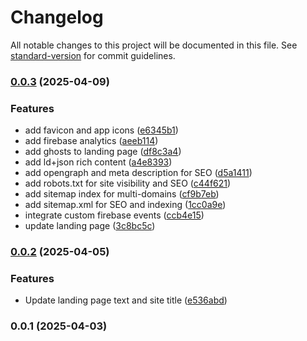 # Changelog

All notable changes to this project will be documented in this file. See [standard-version](https://github.com/conventional-changelog/standard-version) for commit guidelines.

### [0.0.3](https://github.com/pabron7/alpkurt-portfolio-landing/compare/v0.0.2...v0.0.3) (2025-04-09)


### Features

* add favicon and app icons ([e6345b1](https://github.com/pabron7/alpkurt-portfolio-landing/commit/e6345b110df72a41648167af55382f9e53cfe986))
* add firebase analytics ([aeeb114](https://github.com/pabron7/alpkurt-portfolio-landing/commit/aeeb114ce642fe401c1011cbc07bd7bd92c476d2))
* add ghosts to landing page ([df8c3a4](https://github.com/pabron7/alpkurt-portfolio-landing/commit/df8c3a43939e6b10de18171b0dd29b1ea1c89c3d))
* add ld+json rich content ([a4e8393](https://github.com/pabron7/alpkurt-portfolio-landing/commit/a4e839350997a623074d7b82589fd086cf46cad0))
* add opengraph and meta description for SEO ([d5a1411](https://github.com/pabron7/alpkurt-portfolio-landing/commit/d5a141155e19a0685e5eb0a8d08d25cb2a53edfa))
* add robots.txt for site visibility and SEO ([c44f621](https://github.com/pabron7/alpkurt-portfolio-landing/commit/c44f621d61059be3bb7de9b9f676f89779a24dd4))
* add sitemap index for multi-domains ([cf9b7eb](https://github.com/pabron7/alpkurt-portfolio-landing/commit/cf9b7ebcc3116355b29d715be60cbbe70d896c9d))
* add sitemap.xml for SEO and indexing ([1cc0a9e](https://github.com/pabron7/alpkurt-portfolio-landing/commit/1cc0a9e993d251c3c2ea2c11c22b806d057274cf))
* integrate custom firebase events ([ccb4e15](https://github.com/pabron7/alpkurt-portfolio-landing/commit/ccb4e15d41f17961a14864d513f61e772e5a1e59))
* update landing page ([3c8bc5c](https://github.com/pabron7/alpkurt-portfolio-landing/commit/3c8bc5c8c454ac002f05dfeda8b16d47abe929f8))

### [0.0.2](https://github.com/pabron7/alpkurt-portfolio-landing/compare/v0.0.1...v0.0.2) (2025-04-05)


### Features

* Update landing page text and site title ([e536abd](https://github.com/pabron7/alpkurt-portfolio-landing/commit/e536abd11566b88aaf7eef6e597d3dc83b2c8eb0))

### 0.0.1 (2025-04-03)
